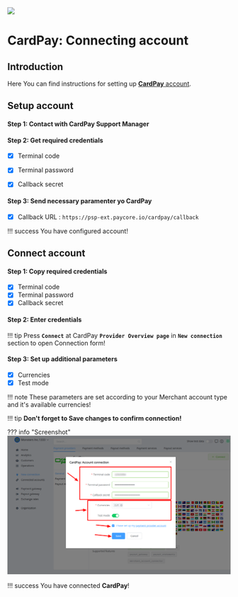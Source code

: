 <img src="https://static.openfintech.io/payment_providers/cardpay/logo.svg?w=400" width="400px">

# CardPay: Connecting account

## Introduction

Here You can find  instructions for setting up <a href="https://cardpay.com/ma/" target="_blank" rel="noopener">**CardPay**  account</a>.

## Setup account

#### Step 1: Contact with CardPay Support Manager


#### Step 2: Get required credentials

- [x] Terminal code
- [x] Terminal password
- [x] Callback secret


#### Step 3: Send necessary paramenter yo CardPay

- [x] Callback URL : ```https://psp-ext.paycore.io/cardpay/callback```

!!! success
    You have configured account!




## Connect account

#### Step 1: Copy required credentials

- [x] Terminal code
- [x] Terminal password
- [x] Callback secret

#### Step 2: Enter credentials

!!! tip
    Press **```Connect```** at CardPay **```Provider Overview page```** in **```New connection```** section to open Connection form!

#### Step 3: Set up additional parameters 

- [x] Currencies
- [x] Test mode

!!! note
    These parameters are set according to your Merchant account type and it's available currencies!

!!! tip
    **Don't forget to Save changes to confirm connection!**

??? info "Screenshot"
    [![Connect](images/cardpay-step_connect.png)](images/cardpay-step_connect.png)


!!! success
    You have connected **CardPay**!